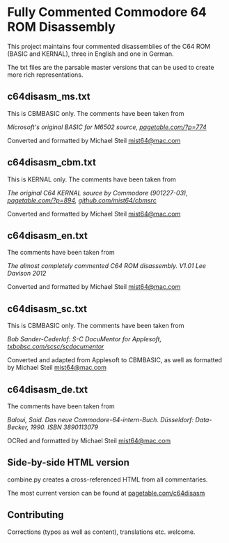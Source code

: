 # Fully Commented Commodore 64 ROM Disassembly

This project maintains four commented disassemblies of the C64 ROM (BASIC and KERNAL), three in English and one in German.

The txt files are the parsable master versions that can be used to create more rich representations.

## c64disasm_ms.txt

This is CBMBASIC only. The comments have been taken from

*Microsoft's original BASIC for M6502 source, [pagetable.com/?p=774](http://www.pagetable.com/?p=774)*

Converted and formatted by Michael Steil <mist64@mac.com>

## c64disasm_cbm.txt

This is KERNAL only. The comments have been taken from

*The original C64 KERNAL source by Commodore (901227-03), [pagetable.com/?p=894](http://www.pagetable.com/?p=894), [github.com/mist64/cbmsrc](https://github.com/mist64/cbmsrc)*

Converted and formatted by Michael Steil <mist64@mac.com>

## c64disasm_en.txt

The comments have been taken from

*The almost completely commented C64 ROM disassembly. V1.01 Lee Davison 2012*

Converted and formatted by Michael Steil <mist64@mac.com>

## c64disasm_sc.txt

This is CBMBASIC only. The comments have been taken from

*Bob Sander-Cederlof: S-C DocuMentor for Applesoft, [txbobsc.com/scsc/scdocumentor](http://www.txbobsc.com/scsc/scdocumentor/)*

Converted and adapted from Applesoft to CBMBASIC, as well as formatted by Michael Steil <mist64@mac.com>

## c64disasm_de.txt

The comments have been taken from

*Baloui, Said. Das neue Commodore-64-intern-Buch. Düsseldorf: Data-Becker, 1990. ISBN 3890113079*

OCRed and formatted by Michael Steil <mist64@mac.com>

## Side-by-side HTML version

combine.py creates a cross-referenced HTML from all commentaries.

The most current version can be found at [pagetable.com/c64disasm](http://pagetable.com/c64disasm)

## Contributing

Corrections (typos as well as content), translations etc. welcome.
